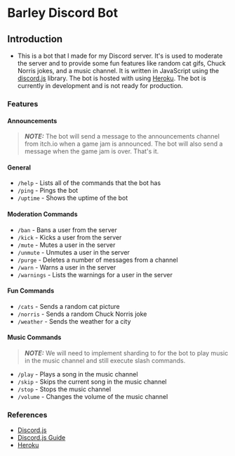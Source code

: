 # Barley Discord Bot

## Introduction

- This is a bot that I made for my Discord server. It's is used to moderate the server and to provide some fun features like random cat gifs, Chuck Norris jokes, and a music channel. It is written in JavaScript using the [discord.js](https://discord.js.org/#/) library. The bot is hosted with using [Heroku](https://www.heroku.com/). The bot is currently in development and is not ready for production.

### Features

#### Announcements

> **_NOTE:_**   The bot will send a message to the announcements channel from itch.io when a game jam is announced. The bot will also send a message when the game jam is over. That's it.

#### General

- `/help` - Lists all of the commands that the bot has
- `/ping` - Pings the bot
- `/uptime` - Shows the uptime of the bot

#### Moderation Commands

- `/ban` - Bans a user from the server
- `/kick` - Kicks a user from the server
- `/mute` - Mutes a user in the server
- `/unmute` - Unmutes a user in the server
- `/purge` - Deletes a number of messages from a channel
- `/warn` - Warns a user in the server
- `/warnings` - Lists the warnings for a user in the server

#### Fun Commands

- `/cats` - Sends a random cat picture
- `/norris` - Sends a random Chuck Norris joke
- `/weather` - Sends the weather for a city

#### Music Commands

> **_NOTE:_**   We will need to implement sharding to for the bot to play music in the music channel and still execute slash commands.

- `/play` - Plays a song in the music channel
- `/skip` - Skips the current song in the music channel
- `/stop` - Stops the music channel
- `/volume` - Changes the volume of the music channel

### References

- [Discord.js](https://discord.js.org/#/)
- [Discord.js Guide](https://discordjs.guide/)
- [Heroku](https://www.heroku.com/)
